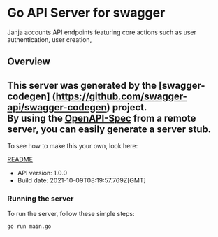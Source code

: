 # Go API Server for swagger

Janja accounts API endpoints featuring core actions such as user authentication, user creation,

## Overview
This server was generated by the [swagger-codegen]
(https://github.com/swagger-api/swagger-codegen) project.  
By using the [OpenAPI-Spec](https://github.com/OAI/OpenAPI-Specification) from a remote server, you can easily generate a server stub.  
-

To see how to make this your own, look here:

[README](https://github.com/swagger-api/swagger-codegen/blob/master/README.md)

- API version: 1.0.0
- Build date: 2021-10-09T08:19:57.769Z[GMT]


### Running the server
To run the server, follow these simple steps:

```
go run main.go
```

